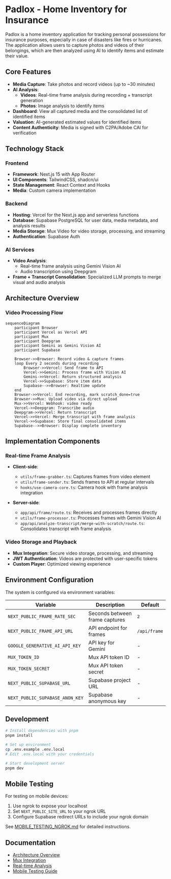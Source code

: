 # Padlox - Home Inventory for Insurance

Padlox is a home inventory application for tracking personal possessions for insurance purposes, especially in case of disasters like fires or hurricanes. The application allows users to capture photos and videos of their belongings, which are then analyzed using AI to identify items and estimate their value.

## Core Features

- **Media Capture**: Take photos and record videos (up to ~30 minutes)
- **AI Analysis**:
  - **Videos**: Real-time frame analysis during recording + transcript generation
  - **Photos**: Image analysis to identify items
- **Dashboard**: View all captured media and the consolidated list of identified items
- **Valuation**: AI-generated estimated values for identified items
- **Content Authenticity**: Media is signed with C2PA/Adobe CAI for verification

## Technology Stack

### Frontend
- **Framework**: Next.js 15 with App Router
- **UI Components**: TailwindCSS, shadcn/ui
- **State Management**: React Context and Hooks
- **Media**: Custom camera implementation

### Backend
- **Hosting**: Vercel for the Next.js app and serverless functions
- **Database**: Supabase PostgreSQL for user data, media metadata, and analysis results
- **Media Storage**: Mux Video for video storage, processing, and streaming
- **Authentication**: Supabase Auth

### AI Services
- **Video Analysis**: 
  - Real-time frame analysis using Gemini Vision AI
  - Audio transcription using Deepgram
- **Frame + Transcript Consolidation**: Specialized LLM prompts to merge visual and audio analysis

## Architecture Overview

### Video Processing Flow

```mermaid
sequenceDiagram
    participant Browser
    participant Vercel as Vercel API
    participant Mux
    participant Deepgram
    participant Gemini as Gemini Vision AI
    participant Supabase
    
    Browser->>Browser: Record video & capture frames
    loop Every 2 seconds during recording
        Browser->>Vercel: Send frame to API
        Vercel->>Gemini: Process frame with Vision AI
        Gemini->>Vercel: Return structured analysis
        Vercel->>Supabase: Store item data
        Supabase-->>Browser: Realtime update
    end
    Browser->>Vercel: End recording, mark scratch_done=true
    Browser->>Mux: Upload video via direct upload
    Mux->>Vercel: Webhook: video ready
    Vercel->>Deepgram: Transcribe audio
    Deepgram->>Vercel: Return transcript
    Vercel->>Vercel: Merge transcript with frame analysis
    Vercel->>Supabase: Store final consolidated items
    Supabase-->>Browser: Display complete inventory
```

## Implementation Components

### Real-time Frame Analysis

- **Client-side**: 
  - `utils/frame-grabber.ts`: Captures frames from video element
  - `utils/frame-sender.ts`: Sends frames to API at regular intervals
  - `hooks/use-camera-core.ts`: Camera hook with frame analysis integration
  
- **Server-side**:
  - `app/api/frame/route.ts`: Receives and processes frames directly
  - `utils/frame-processor.ts`: Processes frames with Gemini Vision AI
  - `app/api/analyze-transcript/merge-with-scratch/route.ts`: Consolidates transcript with frame analysis

### Video Storage and Playback

- **Mux Integration**: Secure video storage, processing, and streaming
- **JWT Authentication**: Videos are protected with user-specific tokens
- **Custom Player**: Optimized viewing experience

## Environment Configuration

The system is configured via environment variables:

| Variable | Description | Default |
|----------|-------------|---------|
| `NEXT_PUBLIC_FRAME_RATE_SEC` | Seconds between frame captures | `2` |
| `NEXT_PUBLIC_FRAME_API_URL` | API endpoint for frames | `/api/frame` |
| `GOOGLE_GENERATIVE_AI_API_KEY` | API key for Gemini | - |
| `MUX_TOKEN_ID` | Mux API token ID | - |
| `MUX_TOKEN_SECRET` | Mux API token secret | - |
| `NEXT_PUBLIC_SUPABASE_URL` | Supabase project URL | - |
| `NEXT_PUBLIC_SUPABASE_ANON_KEY` | Supabase anonymous key | - |

## Development

```bash
# Install dependencies with pnpm
pnpm install

# Set up environment
cp .env.example .env.local
# Edit .env.local with your credentials

# Start development server
pnpm dev
```

## Mobile Testing

For testing on mobile devices:
1. Use ngrok to expose your localhost
2. Set `NEXT_PUBLIC_SITE_URL` to your ngrok URL
3. Configure Supabase redirect URLs to include your ngrok domain

See [MOBILE_TESTING_NGROK.md](./docs/MOBILE_TESTING_NGROK.md) for detailed instructions.

## Documentation

- [Architecture Overview](./docs/ARCHITECTURE.md)
- [Mux Integration](./docs/MUX_INTEGRATION.md)
- [Real-time Analysis](./docs/REAL_TIME_VIDEO.md)
- [Mobile Testing Guide](./docs/MOBILE_TESTING_NGROK.md)
